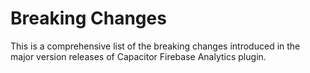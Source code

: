# Breaking Changes

This is a comprehensive list of the breaking changes introduced in the major version releases of Capacitor Firebase Analytics plugin.
